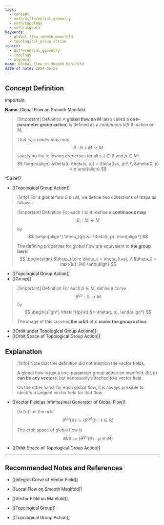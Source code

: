 ```yaml
---
tags:
  - concept
  - math/differential_geometry
  - math/topology
  - math/algebra
keywords:
  - global_flow_smooth_manifold
  - topological_group_action
topics:
  - differential_geometry
  - topology
  - algebra
name: Global Flow on Smooth Manifold
date of note: 2024-05-27
---
```


## Concept Definition

>[!important]
>**Name**: Global Flow on Smooth Manifold

>[!important] Definition
>A **global flow on $M$** (also called a **one-parameter group action**) is defined as a *continuous left $\mathbb{R}$-action* on $M$; 
>
>That is, a *continuous map* $$\theta: \mathbb{R} \times M \rightarrow M$$ satisfying the following *properties* for all $s, t \in \mathbb{R}$ and $p \in M$:
>$$
> \begin{align}
> &\theta(t, \theta(s, p)) = \theta(t+s, p)\\ \\
> &\theta(0, p) = p 
> \end{align}
>$$ 

^532ef7

- [[Topological Group Action]]

>[!info]
>For a global flow $\theta$ on $M$, we define two collections of maps as follows:


>[!important] Definition
> For each $t\in \mathbb{R}$, define a **continuous map** $$\theta_t: M \rightarrow M$$ by
>$$  
> \begin{align*}
> \theta_t(p) &= \theta(t, p). 
> \end{align*}
>$$  
>
>The defining properties for global flow are equivalent to **the group laws**:
>$$
> \begin{align}
> &\theta_t \circ \theta_s = \theta_{t+s}, \\
> &\theta_0 = \text{Id}_{M} 
> \end{align}
>$$ 
>

- [[Topological Group Action]]
- [[Group]]


>[!important] Definition
> For each $p \in M$, define a curve $$\theta^{(p)}: \mathbb{R} \rightarrow M$$ by
>$$ 
> \begin{align*}
> \theta^{(p)}(t) &= \theta(t, p).
> \end{align*}
>$$  
>
>The image of this curve is **the orbit** of $p$ **under the group action**.

- [[Orbit under Topological Group Actions]]
- [[Orbit Space of Topological Group Action]]

## Explanation

>[!info]
>Note that this definition did not mention the vector fields. 
>
>A global flow is just a one-parameter group action on manifold. $\theta(t, p)$ **can be any vectors**, but necessarily attached to a vector field.
>
>On the other hand, for each global flow, it is always possible to identify a tangent vector field for that flow. 

- [[Vector Field as Infinitesimal Generator of Global Flow]]

>[!info]
>Let the orbit 
>$$
>\theta^{(p)}(\mathbb{R}):= \{ \theta^{(p)}(t): t\in \mathbb{R}  \}
>$$
>
>The orbit space of global flow is 
>$$
>M / \mathbb{R} := \{ \theta^{(p)}(\mathbb{R}) : p \in M \}
>$$ 

- [[Orbit Space of Topological Group Action]]



-----------
##  Recommended Notes and References

- [[Integral Curve of Vector Field]]
- [[Local Flow on Smooth Manifold]]

- [[Vector Field on Manifold]]
- [[Topological Group]]
- [[Topological Group Action]]